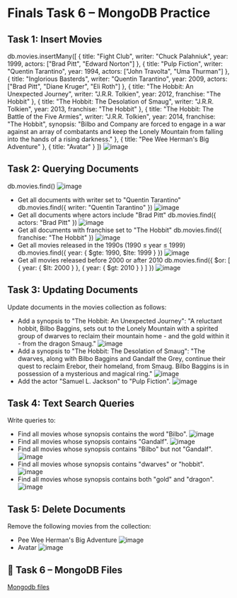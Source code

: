 # Finals Task 6 – MongoDB Practice
## Task 1: Insert Movies
db.movies.insertMany([
  {
    title: "Fight Club",
    writer: "Chuck Palahniuk",
    year: 1999,
    actors: ["Brad Pitt", "Edward Norton"]
  },
  {
    title: "Pulp Fiction",
    writer: "Quentin Tarantino",
    year: 1994,
    actors: ["John Travolta", "Uma Thurman"]
  },
  {
    title: "Inglorious Basterds",
    writer: "Quentin Tarantino",
    year: 2009,
    actors: ["Brad Pitt", "Diane Kruger", "Eli Roth"]
  },
  {
    title: "The Hobbit: An Unexpected Journey",
    writer: "J.R.R. Tolkien",
    year: 2012,
    franchise: "The Hobbit"
  },
  {
    title: "The Hobbit: The Desolation of Smaug",
    writer: "J.R.R. Tolkien",
    year: 2013,
    franchise: "The Hobbit"
  },
  {
    title: "The Hobbit: The Battle of the Five Armies",
    writer: "J.R.R. Tolkien",
    year: 2014,
    franchise: "The Hobbit",
    synopsis: "Bilbo and Company are forced to engage in a war against an array of combatants and keep the Lonely Mountain from falling into the hands of a rising darkness."
  },
  {
    title: "Pee Wee Herman's Big Adventure"
  },
  {
    title: "Avatar"
  }
])
![image](https://github.com/user-attachments/assets/93b4749c-7d30-46b9-b15d-a20e602fcaed)
## Task 2: Querying Documents
  db.movies.find()
  ![image](https://github.com/user-attachments/assets/8a5bc2be-8863-4c56-a5d3-71707f0e8337)
  - Get all documents with writer set to "Quentin Tarantino"
db.movies.find({ writer: "Quentin Tarantino" })
![image](https://github.com/user-attachments/assets/860fc7d3-e06f-4491-bfaf-5f04ca6f3ba6)
 - Get all documents where actors include "Brad Pitt"
db.movies.find({ actors: "Brad Pitt" })
![image](https://github.com/user-attachments/assets/0ad62c76-88a9-4e9f-b33d-e7c0af3f28f4)
- Get all documents with franchise set to "The Hobbit"
db.movies.find({ franchise: "The Hobbit" })
![image](https://github.com/user-attachments/assets/5d9d93bb-331c-4a1d-a486-ca770e047d00)
- Get all movies released in the 1990s (1990 ≤ year ≤ 1999)
db.movies.find({ year: { $gte: 1990, $lte: 1999 } })
![image](https://github.com/user-attachments/assets/855e7276-89ce-4e57-863c-bdbdc1dc26b5)
- Get all movies released before 2000 or after 2010
db.movies.find({ $or: [ { year: { $lt: 2000 } }, { year: { $gt: 2010 } } ] })
![image](https://github.com/user-attachments/assets/f82f41cf-5eab-4637-8616-dfaddff20916)
## Task 3: Updating Documents
Update documents in the movies collection as follows:
- Add a synopsis to "The Hobbit: An Unexpected Journey": "A reluctant hobbit, Bilbo Baggins, sets out to the Lonely Mountain with a spirited group of dwarves to reclaim 
  their mountain home - and the gold within it - from the dragon Smaug."
![image](https://github.com/user-attachments/assets/462224f8-687a-40a1-acad-2e9cb4b71fa3)
- Add a synopsis to "The Hobbit: The Desolation of Smaug": "The dwarves, along with Bilbo Baggins and Gandalf the Grey, continue their quest to reclaim Erebor, their 
 homeland, from Smaug. Bilbo Baggins is in possession of a mysterious and magical ring."
![image](https://github.com/user-attachments/assets/7f8b58f0-bfa1-49eb-b9ec-bb15ca9dca99)
- Add the actor "Samuel L. Jackson" to "Pulp Fiction".
![image](https://github.com/user-attachments/assets/7539da74-efbe-459d-86ee-1f1dab1771c4)
## Task 4: Text Search Queries
Write queries to:
- Find all movies whose synopsis contains the word "Bilbo".
![image](https://github.com/user-attachments/assets/a31a892b-c041-4d91-8465-926e57baf088)
- Find all movies whose synopsis contains "Gandalf".
![image](https://github.com/user-attachments/assets/bd740944-aef4-4490-ae8b-2fbdbeba801e)
- Find all movies whose synopsis contains "Bilbo" but not "Gandalf".
![image](https://github.com/user-attachments/assets/886e3152-ebef-4c10-b48b-78b9e5926b73)
- Find all movies whose synopsis contains "dwarves" or "hobbit".
![image](https://github.com/user-attachments/assets/84646597-930d-44ea-a695-83b746c8f566)
- Find all movies whose synopsis contains both "gold" and "dragon".
![image](https://github.com/user-attachments/assets/94f5e0a5-1f49-4c50-af4f-a7b681db6ffe)
## Task 5: Delete Documents
Remove the following movies from the collection:
- Pee Wee Herman's Big Adventure
![image](https://github.com/user-attachments/assets/92281902-33d6-4f26-bcc3-34b2f6b0d707)
- Avatar
![image](https://github.com/user-attachments/assets/402163c8-a68f-40e0-aa4f-237e4e16593f)
## 📄 Task 6 – MongoDB Files
[Mongodb files](https://github.com/DarthJedi1221/EDM-Portfolio/blob/main/Finals%20Task-6/Files/mongo_practice.movies.json)










